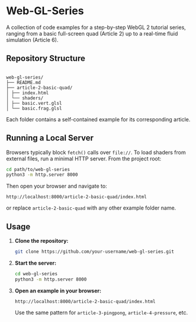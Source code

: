 # Web-GL-Series

A collection of code examples for a step-by-step WebGL 2 tutorial series, ranging from a basic full-screen quad (Article 2) up to a real-time fluid simulation (Article 6).

## Repository Structure

```

web-gl-series/
├── README.md
├── article-2-basic-quad/
│ ├── index.html
│ └── shaders/
│ ├── basic.vert.glsl
│ └── basic.frag.glsl

```

Each folder contains a self-contained example for its corresponding article.

## Running a Local Server

Browsers typically block `fetch()` calls over `file://`. To load shaders from external files, run a minimal HTTP server. From the project root:

```bash
cd path/to/web-gl-series
python3 -m http.server 8000
```

Then open your browser and navigate to:

```
http://localhost:8000/article-2-basic-quad/index.html
```

or replace `article-2-basic-quad` with any other example folder name.

## Usage

1. **Clone the repository:**

    ```bash
    git clone https://github.com/your-username/web-gl-series.git
    ```

2. **Start the server:**

    ```bash
    cd web-gl-series
    python3 -m http.server 8000
    ```

3. **Open an example in your browser:**

    ```
    http://localhost:8000/article-2-basic-quad/index.html
    ```

    Use the same pattern for `article-3-pingpong`, `article-4-pressure`, etc.
